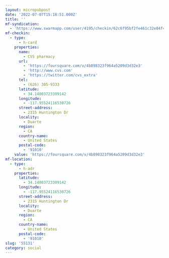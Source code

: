 ```yaml
---
layout: micropubpost
date: '2022-07-07T15:18:51.000Z'
title: ''
mf-syndication:
  - 'https://www.swarmapp.com/user/4195/checkin/62c6f95bf2fe461c32e04f45'
mf-checkin:
  - type:
      - h-card
    properties:
      name:
        - CVS pharmacy
      url:
        - 'https://foursquare.com/v/4b898323f964a5209d3d32e3'
        - 'http://www.cvs.com'
        - 'https://twitter.com/cvs_extra'
      tel:
        - (626) 305-9333
      latitude:
        - 34.14003723309142
      longitude:
        - -117.95524116530726
      street-address:
        - 2315 Huntington Dr
      locality:
        - Duarte
      region:
        - CA
      country-name:
        - United States
      postal-code:
        - '91010'
    value: 'https://foursquare.com/v/4b898323f964a5209d3d32e3'
mf-location:
  - type:
      - h-adr
    properties:
      latitude:
        - 34.14003723309142
      longitude:
        - -117.95524116530726
      street-address:
        - 2315 Huntington Dr
      locality:
        - Duarte
      region:
        - CA
      country-name:
        - United States
      postal-code:
        - '91010'
slug: '55131'
category: social
---
```


